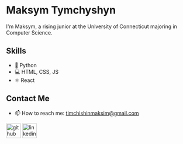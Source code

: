# Maksym Tymchyshyn
I'm Maksym, a rising junior at the University of Connecticut majoring in Computer Science.

## Skills
+ 🐍 Python
+ 💻 HTML, CSS, JS
+ ⚛️ React

## Contact Me
- 📫 How to reach me: timchishinmaksim@gmail.com 

[<img src='https://cdn.jsdelivr.net/npm/simple-icons@3.0.1/icons/github.svg' alt='github' height='40'>](https://github.com/MaksymTymchyshyn)  [<img src='https://cdn.jsdelivr.net/npm/simple-icons@3.0.1/icons/linkedin.svg' alt='linkedin' height='40'>](https://www.linkedin.com/in/maksym-tymchyshyn//)  
